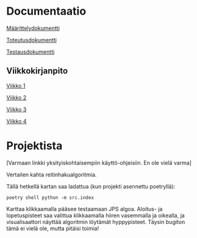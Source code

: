 # Documentaatio

[Määrittelydokumentti](/documentation/Maarittely.md)

[Toteutusdokumentti](/documentation/Toteutus.md)

[Testausdokumentti](/documentation/Testaus.md)

## Viikkokirjanpito

[Viikko 1](documentation/Viikkoraportit/Viikko1.pdf)

[Viikko 2](documentation/Viikkoraportit/Viikko2.pdf)

[Viikko 3](documentation/Viikkoraportit/Viikko3.pdf)

[Viikko 4](documentation/Viikkoraportit/Viikko3.pdf)

# Projektista

[Varmaan linkki yksityiskohtaisempiin käyttö-ohjeisiin. En ole vielä varma]

Vertailen kahta reitinhakualgoritmia.



Tällä hetkellä kartan saa ladattua (kun projekti asennettu poetryllä):

`poetry shell
python -m src.index `

Karttaa klikkaamalla pääsee testaamaan JPS algoa. Aloitus- ja lopetuspisteet saa valittua klikkaamalla hiiren vasemmalla ja oikealla, ja visualisaattori näyttää algoritmin löytämät hyppypisteet. Täysin bugiton tämä ei vielä ole, mutta pitäisi toimia!